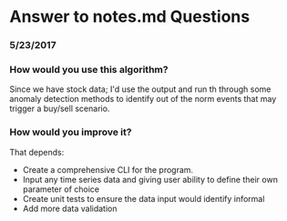 # Answer to notes.md Questions
### 5/23/2017


### How would you use this algorithm?
 Since we have stock data; I'd use the output and run th through some anomaly detection methods to identify out of the norm events that may trigger a buy/sell scenario.

### How would you improve it?
That depends:
* Create a comprehensive CLI for the program.
* Input any time series data and giving user ability to define their own parameter of choice
* Create unit tests to ensure the data input would identify informal
* Add more data validation


